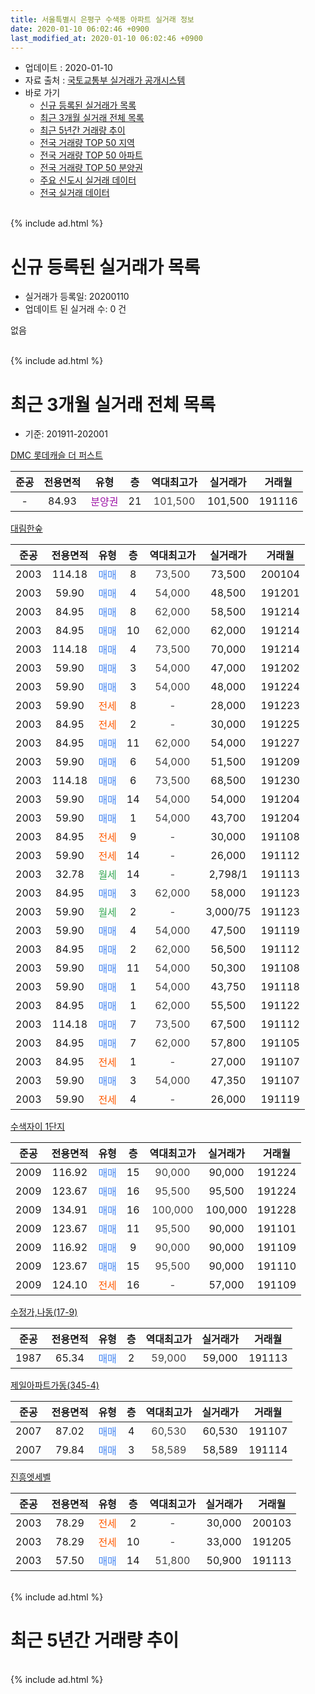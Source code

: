 ```yaml
---
title: 서울특별시 은평구 수색동 아파트 실거래 정보
date: 2020-01-10 06:02:46 +0900
last_modified_at: 2020-01-10 06:02:46 +0900
---
```


* 업데이트 : 2020-01-10
* 자료 출처 : [국토교통부 실거래가 공개시스템](http://rt.molit.go.kr)
* 바로 가기
    * [신규 등록된 실거래가 목록](#신규-등록된-실거래가-목록)
    * [최근 3개월 실거래 전체 목록](#최근-3개월-실거래-전체-목록)
    * [최근 5년간 거래량 추이](#최근-5년간-거래량-추이)
    * [전국 거래량 TOP 50 지역](https://inasie.github.io/apt-trade-info/최근-3개월-전국에서-가장-거래가-많이-발생한-지역)
    * [전국 거래량 TOP 50 아파트](https://inasie.github.io/apt-trade-info/최근-3개월-전국에서-가장-거래가-많이-발생한-아파트)
    * [전국 거래량 TOP 50 분양권](https://inasie.github.io/apt-trade-info/최근-3개월-전국에서-가장-거래가-많이-발생한-분양권)
    * [주요 신도시 실거래 데이터](https://inasie.github.io/apt-trade-info/주요-신도시)
    * [전국 실거래 데이터](https://inasie.github.io/apt-trade-info/전국)
<br>
{% include ad.html %}
<br>

# 신규 등록된 실거래가 목록
* 실거래가 등록일: 20200110
* 업데이트 된 실거래 수: 0 건

없음

<br>
{% include ad.html %}
<br>

# 최근 3개월 실거래 전체 목록
* 기준: 201911-202001


[DMC 롯데캐슬 더 퍼스트](https://search.naver.com/search.naver?query=%EC%84%9C%EC%9A%B8%ED%8A%B9%EB%B3%84%EC%8B%9C+%EC%9D%80%ED%8F%89%EA%B5%AC+%EC%88%98%EC%83%89%EB%8F%99+DMC+%EB%A1%AF%EB%8D%B0%EC%BA%90%EC%8A%AC+%EB%8D%94+%ED%8D%BC%EC%8A%A4%ED%8A%B8)

|준공|전용면적|유형|층|역대최고가|실거래가|거래월|
|:---:|:---:|:---:|:---:|:---:|:---:|:---:|
|-|84.93|<span style="color:#9C11A5">분양권</span>|21|<span style="color:#444444">101,500</span>|101,500|191116|

[대림한숲](https://search.naver.com/search.naver?query=%EC%84%9C%EC%9A%B8%ED%8A%B9%EB%B3%84%EC%8B%9C+%EC%9D%80%ED%8F%89%EA%B5%AC+%EC%88%98%EC%83%89%EB%8F%99+%EB%8C%80%EB%A6%BC%ED%95%9C%EC%88%B2)

|준공|전용면적|유형|층|역대최고가|실거래가|거래월|
|:---:|:---:|:---:|:---:|:---:|:---:|:---:|
|2003|114.18|<span style="color:#4285f3">매매</span>|8|<span style="color:#444444">73,500</span>|73,500|200104|
|2003|59.90|<span style="color:#4285f3">매매</span>|4|<span style="color:#444444">54,000</span>|48,500|191201|
|2003|84.95|<span style="color:#4285f3">매매</span>|8|<span style="color:#444444">62,000</span>|58,500|191214|
|2003|84.95|<span style="color:#4285f3">매매</span>|10|<span style="color:#444444">62,000</span>|62,000|191214|
|2003|114.18|<span style="color:#4285f3">매매</span>|4|<span style="color:#444444">73,500</span>|70,000|191214|
|2003|59.90|<span style="color:#4285f3">매매</span>|3|<span style="color:#444444">54,000</span>|47,000|191202|
|2003|59.90|<span style="color:#4285f3">매매</span>|3|<span style="color:#444444">54,000</span>|48,000|191224|
|2003|59.90|<span style="color:#ff5a00">전세</span>|8|<span style="color:#444444">-</span>|28,000|191223|
|2003|84.95|<span style="color:#ff5a00">전세</span>|2|<span style="color:#444444">-</span>|30,000|191225|
|2003|84.95|<span style="color:#4285f3">매매</span>|11|<span style="color:#444444">62,000</span>|54,000|191227|
|2003|59.90|<span style="color:#4285f3">매매</span>|6|<span style="color:#444444">54,000</span>|51,500|191209|
|2003|114.18|<span style="color:#4285f3">매매</span>|6|<span style="color:#444444">73,500</span>|68,500|191230|
|2003|59.90|<span style="color:#4285f3">매매</span>|14|<span style="color:#444444">54,000</span>|54,000|191204|
|2003|59.90|<span style="color:#4285f3">매매</span>|1|<span style="color:#444444">54,000</span>|43,700|191204|
|2003|84.95|<span style="color:#ff5a00">전세</span>|9|<span style="color:#444444">-</span>|30,000|191108|
|2003|59.90|<span style="color:#ff5a00">전세</span>|14|<span style="color:#444444">-</span>|26,000|191112|
|2003|32.78|<span style="color:#34a853">월세</span>|14|<span style="color:#444444">-</span>|2,798/1|191113|
|2003|84.95|<span style="color:#4285f3">매매</span>|3|<span style="color:#444444">62,000</span>|58,000|191123|
|2003|59.90|<span style="color:#34a853">월세</span>|2|<span style="color:#444444">-</span>|3,000/75|191123|
|2003|59.90|<span style="color:#4285f3">매매</span>|4|<span style="color:#444444">54,000</span>|47,500|191119|
|2003|84.95|<span style="color:#4285f3">매매</span>|2|<span style="color:#444444">62,000</span>|56,500|191112|
|2003|59.90|<span style="color:#4285f3">매매</span>|11|<span style="color:#444444">54,000</span>|50,300|191108|
|2003|59.90|<span style="color:#4285f3">매매</span>|1|<span style="color:#444444">54,000</span>|43,750|191118|
|2003|84.95|<span style="color:#4285f3">매매</span>|1|<span style="color:#444444">62,000</span>|55,500|191122|
|2003|114.18|<span style="color:#4285f3">매매</span>|7|<span style="color:#444444">73,500</span>|67,500|191112|
|2003|84.95|<span style="color:#4285f3">매매</span>|7|<span style="color:#444444">62,000</span>|57,800|191105|
|2003|84.95|<span style="color:#ff5a00">전세</span>|1|<span style="color:#444444">-</span>|27,000|191107|
|2003|59.90|<span style="color:#4285f3">매매</span>|3|<span style="color:#444444">54,000</span>|47,350|191107|
|2003|59.90|<span style="color:#ff5a00">전세</span>|4|<span style="color:#444444">-</span>|26,000|191119|

[수색자이 1단지](https://search.naver.com/search.naver?query=%EC%84%9C%EC%9A%B8%ED%8A%B9%EB%B3%84%EC%8B%9C+%EC%9D%80%ED%8F%89%EA%B5%AC+%EC%88%98%EC%83%89%EB%8F%99+%EC%88%98%EC%83%89%EC%9E%90%EC%9D%B4+1%EB%8B%A8%EC%A7%80)

|준공|전용면적|유형|층|역대최고가|실거래가|거래월|
|:---:|:---:|:---:|:---:|:---:|:---:|:---:|
|2009|116.92|<span style="color:#4285f3">매매</span>|15|<span style="color:#444444">90,000</span>|90,000|191224|
|2009|123.67|<span style="color:#4285f3">매매</span>|16|<span style="color:#444444">95,500</span>|95,500|191224|
|2009|134.91|<span style="color:#4285f3">매매</span>|16|<span style="color:#444444">100,000</span>|100,000|191228|
|2009|123.67|<span style="color:#4285f3">매매</span>|11|<span style="color:#444444">95,500</span>|90,000|191101|
|2009|116.92|<span style="color:#4285f3">매매</span>|9|<span style="color:#444444">90,000</span>|90,000|191109|
|2009|123.67|<span style="color:#4285f3">매매</span>|15|<span style="color:#444444">95,500</span>|90,000|191110|
|2009|124.10|<span style="color:#ff5a00">전세</span>|16|<span style="color:#444444">-</span>|57,000|191109|

[수정가,나동(17-9)](https://search.naver.com/search.naver?query=%EC%84%9C%EC%9A%B8%ED%8A%B9%EB%B3%84%EC%8B%9C+%EC%9D%80%ED%8F%89%EA%B5%AC+%EC%88%98%EC%83%89%EB%8F%99+%EC%88%98%EC%A0%95%EA%B0%80%2C%EB%82%98%EB%8F%99%2817-9%29)

|준공|전용면적|유형|층|역대최고가|실거래가|거래월|
|:---:|:---:|:---:|:---:|:---:|:---:|:---:|
|1987|65.34|<span style="color:#4285f3">매매</span>|2|<span style="color:#444444">59,000</span>|59,000|191113|

[제일아파트가동(345-4)](https://search.naver.com/search.naver?query=%EC%84%9C%EC%9A%B8%ED%8A%B9%EB%B3%84%EC%8B%9C+%EC%9D%80%ED%8F%89%EA%B5%AC+%EC%88%98%EC%83%89%EB%8F%99+%EC%A0%9C%EC%9D%BC%EC%95%84%ED%8C%8C%ED%8A%B8%EA%B0%80%EB%8F%99%28345-4%29)

|준공|전용면적|유형|층|역대최고가|실거래가|거래월|
|:---:|:---:|:---:|:---:|:---:|:---:|:---:|
|2007|87.02|<span style="color:#4285f3">매매</span>|4|<span style="color:#444444">60,530</span>|60,530|191107|
|2007|79.84|<span style="color:#4285f3">매매</span>|3|<span style="color:#444444">58,589</span>|58,589|191114|

[진흥엣세벨](https://search.naver.com/search.naver?query=%EC%84%9C%EC%9A%B8%ED%8A%B9%EB%B3%84%EC%8B%9C+%EC%9D%80%ED%8F%89%EA%B5%AC+%EC%88%98%EC%83%89%EB%8F%99+%EC%A7%84%ED%9D%A5%EC%97%A3%EC%84%B8%EB%B2%A8)

|준공|전용면적|유형|층|역대최고가|실거래가|거래월|
|:---:|:---:|:---:|:---:|:---:|:---:|:---:|
|2003|78.29|<span style="color:#ff5a00">전세</span>|2|<span style="color:#444444">-</span>|30,000|200103|
|2003|78.29|<span style="color:#ff5a00">전세</span>|10|<span style="color:#444444">-</span>|33,000|191205|
|2003|57.50|<span style="color:#4285f3">매매</span>|14|<span style="color:#444444">51,800</span>|50,900|191113|


<br>
{% include ad.html %}
<br>

# 최근 5년간 거래량 추이


<div style="width:100%;">
    <canvas id="deal_progress" height="200"></canvas>
</div>

<script>
new Chart(document.getElementById("deal_progress"), {
    type: 'line',
    data: {
        labels: ['201501','201502','201503','201504','201505','201506','201507','201508','201509','201510','201511','201512','201601','201602','201603','201604','201605','201606','201607','201608','201609','201610','201611','201612','201701','201702','201703','201704','201705','201706','201707','201708','201709','201710','201711','201712','201801','201802','201803','201804','201805','201806','201807','201808','201809','201810','201811','201812','201901','201902','201903','201904','201905','201906','201907','201908','201909','201910','201911','201912','202001'],
        datasets: [{
            label: '매매',
            pointRadius: 1,
            data: [13, 15, 20, 12, 7, 13, 16, 16, 20, 12, 10, 8, 8, 5, 11, 10, 18, 18, 12, 11, 19, 20, 11, 4, 6, 6, 8, 16, 15, 24, 19, 5, 5, 4, 7, 6, 35, 30, 33, 13, 8, 15, 25, 22, 11, 7, 3, 6, 1, 3, 1, 3, 5, 6, 10, 8, 8, 22, 17, 14, 1],
            borderColor: "rgba(255, 201, 14, 1)",
            backgroundColor: "rgba(255, 201, 14, 0.5)",
            fill: false,
            lineTension: 0
        },{
            label: '전월세',
            pointRadius: 1,
            data: [29, 19, 27, 27, 21, 14, 13, 27, 15, 21, 22, 20, 16, 13, 22, 22, 16, 11, 12, 16, 9, 22, 19, 15, 13, 20, 19, 27, 17, 25, 14, 10, 16, 10, 11, 11, 18, 23, 16, 25, 19, 13, 9, 9, 18, 13, 10, 11, 13, 19, 16, 10, 11, 10, 11, 8, 11, 15, 7, 3, 1],
            borderColor: "rgba(0, 141, 185, 1)",
            backgroundColor: "rgba(0, 141, 185, 0.5)",
            fill: false,
            lineTension: 0
        }
        ]
    },
    options: {
        responsive: true,
        title: {
            display: false
        },
        tooltips: {
            mode: 'index',
            intersect: false
        },
        hover: {
            mode: 'nearest',
            intersect: true
        },
        scales: {
            xAxes: [{
                display: true,
                scaleLabel: {
                    display: true,
                    labelString: '년/월'
                }
            }],
            yAxes: [{
                display: true,
                ticks: {
                    suggestedMin: 0,
                },
                scaleLabel: {
                    display: true,
                    labelString: '실거래 수'
                }
            }]
        }
    }
});

</script>


<br>
{% include ad.html %}
<br>

